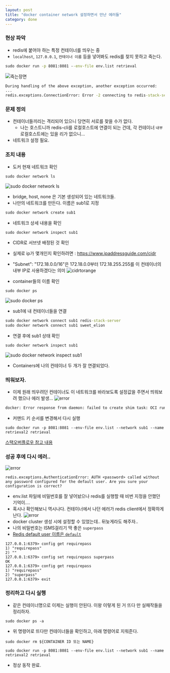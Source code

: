 ```yaml
---
layout: post
title: "docker container network 설정하면서 만난 에러들"
category: done
---
```



### 현상 파악
- redis에 붙어야 하는 특정 컨테이너를 띄우는 중
- `localhost`, `127.0.0.1`, `컨테이너 이름` 등을 넣어봐도 redis를 찾지 못하고 죽는다.
```cmd
sudo docker run -p 8081:8081 --env-file env.list retrieval
```
![죽는장면](..\assets\image\docker1.png)
```cmd
During handling of the above exception, another exception occurred:
...
redis.exceptions.ConnectionError: Error -2 connecting to redis-stack-server:6379. -2.
```

### 문제 정의
- 컨테이너들끼리는 격리되어 있으니 당연히 서로를 찾을 수가 없다.
  - 나는 호스트니까 redis-cli를 로컬호스트에 연결이 되는 건데, 각 컨테이너 `내부` 로컬호스트에는 있을 리가 없으니...
- 네트워크 설정 필요.

### 조치 내용
- 도커 현재 네트워크 확인
```cmd
sudo docker network ls
```
![sudo docker network ls](..\assets\image\docker2.png)
- bridge, host, none 은 기본 생성되어 있는 네트워크들.
- 나만의 네트워크를 만든다. 이름은 sub1로 지정
```cmd
sudo docker network create sub1
```

- 네트워크 상세 내용을 확인
```cmd
sudo docker network inspect sub1
```
- CIDR로 서브넷 배정된 것 확인
- 실제로 ip가 몇개인지 확인하려면 : https://www.ipaddressguide.com/cidr
- "Subnet": "172.18.0.0/16"은 172.18.0.0부터 172.18.255.255를 이 컨테이너의 내부 IP로 사용하겠다는 의미
![cidrtorange](..\assets\image\cidrtorange.png)



- container들의 이름 확인
```cmd
sudo docker ps
```
![sudo docker ps](..\assets\image\docker3.png)

- sub1에 내 컨테이너들을 연결
```cmd
sudo docker network connect sub1 redis-stack-server
sudo docker network connect sub1 sweet_elion
```
- 연결 후에 sub1 상태 확인
```cmd
sudo docker network inspect sub1
```
![sudo docker network inspect sub1](..\assets\image\docker4.png)
- Containers에 나의 컨테이너 두 개가 잘 연결되었다.

### 띄워보자.
- 이제 원래 띄우려던 컨테이너도 이 네트워크를 바라보도록 설정값을 주면서 띄워보려 했으나 에러 발생...
![error](..\assets\image\docker4.png)
```cmd
docker: Error response from daemon: failed to create shim task: OCI runtime create failed: runc create failed: unable to start container process: exec: "--network": executable file not found in $PATH: unknown.
```
- 커맨드 키 순서를 변경해서 다시 실행
```
sudo docker run -p 8081:8081 --env-file env.list --network sub1 --name retrieval2 retrieval
```
[스택오버플로우 참고 내용](https://stackoverflow.com/questions/58581661/sql-server-in-docker-network-executable-file-not-found-in-path-unknown)


### 성공 후에 다시 에러.. 

![error](..\assets\image\docker5_1.png)
```
redis.exceptions.AuthenticationError: AUTH <password> called without any password configured for the default user. Are you sure your configuration is correct?
```
- env.list 파일에 비밀번호를 잘 넣어놨으나 redis를 실행할 때 비번 지정을 안했던 기억이.... 
- 혹시나 확인해보니 역시나다. 컨테이너에서 나던 에러가 redis client에서 정확하게 난다.
![error](..\assets\image\docker6.png)
- docker cluster 생성 시에 설정할 수 있었는데.. 뒤늦게라도 해주자..
- 나의 비밀번호는 ISMS걸리기 딱 좋은 `superpass`
- [Redis default user 이름은 `default`](https://redis.io/commands/auth/)
```
127.0.0.1:6379> config get requirepass
1) "requirepass"
2) ""
127.0.0.1:6379> config set requirepass superpass
OK
127.0.0.1:6379> config get requirepass
1) "requirepass"
2) "superpass"
127.0.0.1:6379> exit
```

### 정리하고 다시 실행
- 같은 컨테이너명으로 이제는 실행이 안된다. 이왕 이렇게 된 거 뜨다 만 실패작들을 정리하자.
```
sudo docker ps -a
```
- 위 명령어로 뜨다만 컨테이너들을 확인하고, 아래 명령어로 지워준다.
```
sudo docker rm ${CONTAINER ID 또는 NAME}
```
```
sudo docker run -p 8081:8081 --env-file env.list --network sub1 --name retrieval2 retrieval
```
- 정상 동작 완료.